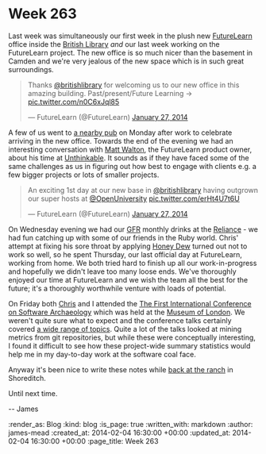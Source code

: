 Week 263
========

Last week was simultaneously our first week in the plush new [FutureLearn][] office inside the [British Library][] _and_ our last week working on the FutureLearn project. The new office is so much nicer than the basement in Camden and we're very jealous of the new space which is in such great surroundings.

<blockquote data-conversation="none" class="twitter-tweet" lang="en"><p>Thanks <a href="https://twitter.com/britishlibrary">@britishlibrary</a> for welcoming us to our new office in this amazing building. Past/present/Future Learning -&gt; <a href="http://t.co/n0C6xJql85">pic.twitter.com/n0C6xJql85</a></p>&mdash; FutureLearn (@FutureLearn) <a href="https://twitter.com/FutureLearn/statuses/427765693795532801">January 27, 2014</a></blockquote>
<script async src="//platform.twitter.com/widgets.js" charset="utf-8"></script>

A few of us went to [a nearby pub][The Fellow] on Monday after work to celebrate arriving in the new office. Towards the end of the evening we had an interesting conversation with [Matt Walton][], the FutureLearn product owner, about his time at [Unthinkable][]. It sounds as if they have faced some of the same challenges as us in figuring out how best to engage with clients e.g. a few bigger projects or lots of smaller projects.

<blockquote data-conversation="none" class="twitter-tweet" lang="en"><p>An exciting 1st day at our new base in <a href="https://twitter.com/britishlibrary">@britishlibrary</a> having outgrown our super hosts at <a href="https://twitter.com/OpenUniversity">@OpenUniversity</a> <a href="http://t.co/erHt4U7t6U">pic.twitter.com/erHt4U7t6U</a></p>&mdash; FutureLearn (@FutureLearn) <a href="https://twitter.com/FutureLearn/statuses/427921204507582465">January 27, 2014</a></blockquote>
<script async src="//platform.twitter.com/widgets.js" charset="utf-8"></script>

On Wednesday evening we had our [GFR][] monthly drinks at the [Reliance] - we had fun catching up with some of our friends in the Ruby world. Chris' attempt at fixing his sore throat by applying [Honey Dew][] turned out not to work so well, so he spent Thursday, our last official day at FutureLearn, working from home. We both tried hard to finish up all our work-in-progress and hopefully we didn't leave too many loose ends. We've thoroughly enjoyed our time at FutureLearn and we wish the team all the best for the future; it's a thoroughly worthwhile venture with loads of potential.

On Friday both [Chris][] and I attended the [The First International Conference on Software Archaeology][TICOSA talks] which was held at the [Museum of London][]. We weren't quite sure what to expect and the conference talks certainly covered [a wide range of topics][TICOSA writeup]. Quite a lot of the talks looked at mining metrics from git repositories, but while these were conceptually interesting, I found it difficult to see how these project-wide summary statistics would help me in my day-to-day work at the software coal face.

Anyway it's been nice to write these notes while [back at the ranch][GFRHQ] in Shoreditch.

Until next time.

-- James

[FutureLearn]: http://futurelearn.com
[British Library]: http://www.bl.uk/
[The Fellow]: http://thefellow.co.uk/
[Matt Walton]: http://mattwalton.co.uk/
[Unthinkable]: http://www.unthinkableconsulting.com/
[GFR]: /
[Reliance]: http://www.thereliancepub.co.uk/
[Chris]: /chris-roos
[TICOSA talks]: http://ticosa.org/sessions.html
[Museum of London]: http://www.museumoflondon.org.uk/
[TICOSA writeup]: http://www.fatvat.co.uk/2014/02/the-first-international-conference-on.html
[Honey Dew]: http://www.fullers.co.uk/rte.asp?id=50
[GFRHQ]: http://maps.google.co.uk/maps?q=EC2A+2BE

:render_as: Blog
:kind: blog
:is_page: true
:written_with: markdown
:author: james-mead
:created_at: 2014-02-04 16:30:00 +00:00
:updated_at: 2014-02-04 16:30:00 +00:00
:page_title: Week 263


